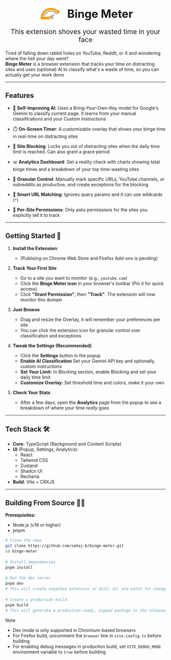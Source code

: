 <p align="center">
  <img src="public/icon.svg" width="60" height="60" style="vertical-align: middle; margin-right: 12px;"/>
  <span style="font-size: 2.5em; font-weight: bold; vertical-align: middle;">Binge Meter</span>
</p>
  <p align="center" style="font-size: 1.5em; margin-top: 8px;">This extension shoves your wasted time in your face</p>


Tired of falling down rabbit holes on YouTube, Reddit, or X and wondering where the hell your day went? <br /> **Binge Meter** is a browser extension that tracks your time on distracting sites and uses (optional) AI to classify what's a waste of time, so you can actually get your work done

---

## Features

- 🧠 **Self-Improving AI**: Uses a Bring-Your-Own-Key model for Google's Gemini to classify current page. It learns from your manual classifications and your Custom Instructions

- ⏱️ **On-Screen Timer**: A customizable overlay that shows your binge time in real-time on distracting sites

- 🚫 **Site Blocking**: Locks you out of distracting sites when the daily time limit is reached. Can also grant a grace period

- 📊 **Analytics Dashboard**: Get a reality check with charts showing total binge times and a breakdown of your top time-wasting sites

- 📝 **Granular Control**: Manually mark specific URLs, YouTube channels, or subreddits as productive, and create exceptions for the blocking

- 🔎 **Smart URL Matching**: Ignores query params and it can use wildcards (`*`)

- 🔐 **Per-Site Permissions**: Only asks permissions for the sites you explicitly tell it to track

---

## Getting Started 🚀

1. **Install the Extension**: 
   - (Publising on Chrome Web Store and Firefox Add-ons is pending)

2. **Track Your First Site**
   - Go to a site you want to monitor (e.g., `youtube.com`)
   - Click the **Binge Meter icon** in your browser's toolbar (Pin it for quick access)
   - Click **"Grant Permission"**, then **"Track"**. The extension will now monitor this domain

3. **Just Browse**
   - Drag and resize the Overlay, it will remember your preferences per site
   - You can click the extension icon for granular control over classification and exceptions

4. **Tweak the Settings (Recommended)**
   - Click the **Settings** button in the popup
   - **Enable AI Classification**  Set your Gemini API key and optionally, custom instructions
   - **Set Your Limit:** In Blocking section, enable Blocking and set your daily time limit
   - **Customize Overlay**: Set threshold time and colors, make it your own

5. **Check Your Stats**
   - After a few days, open the **Analytics** page from the popup to see a breakdown of where your time *really* goes

---

## Tech Stack 🛠️

- **Core**: TypeScript (Background and Content Scripts)
- **UI** (Popup, Settings, Analytics):
  - React
  - Tailwind CSS
  - Zustand
  - Shadcn UI
  - Recharta
- **Build**: Vite + CRXJS

---

## Building From Source 👨‍💻

**Prerequisites:**

- Node.js (v18 or higher)
- pnpm

```bash
# Clone the repo
git clone https://github.com/sahaj-b/binge-meter.git
cd binge-meter

# Install dependencies
pnpm install

# Run the dev server
pnpm dev
# This will create unpacked extension in dist/ dir and watch for changes

# Create a production build
pnpm build
# This will generate a production-ready, zipped package in the release/ directory, and an unpacked version in dist/
```

> [!NOTE]
>
> - Dev mode is only supported in Chromium-based browsers
> - For Firefox build, uncomment the `browser` line in `vite.config.ts` before building
> - For enabling debug messages in production build, set `VITE_DEBUG_MODE` environment variable to `true` before building

